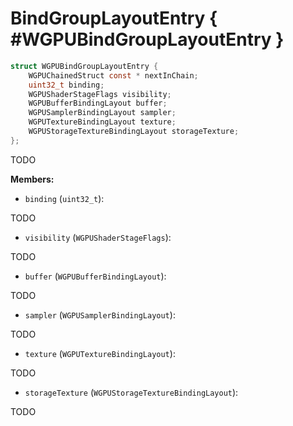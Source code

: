

# BindGroupLayoutEntry { #WGPUBindGroupLayoutEntry }

```C
struct WGPUBindGroupLayoutEntry {
    WGPUChainedStruct const * nextInChain;
    uint32_t binding;
    WGPUShaderStageFlags visibility;
    WGPUBufferBindingLayout buffer;
    WGPUSamplerBindingLayout sampler;
    WGPUTextureBindingLayout texture;
    WGPUStorageTextureBindingLayout storageTexture;
};
```


TODO


**Members:**


 - `binding` (`uint32_t`):


TODO


 - `visibility` (`WGPUShaderStageFlags`):


TODO


 - `buffer` (`WGPUBufferBindingLayout`):


TODO


 - `sampler` (`WGPUSamplerBindingLayout`):


TODO


 - `texture` (`WGPUTextureBindingLayout`):


TODO


 - `storageTexture` (`WGPUStorageTextureBindingLayout`):


TODO




